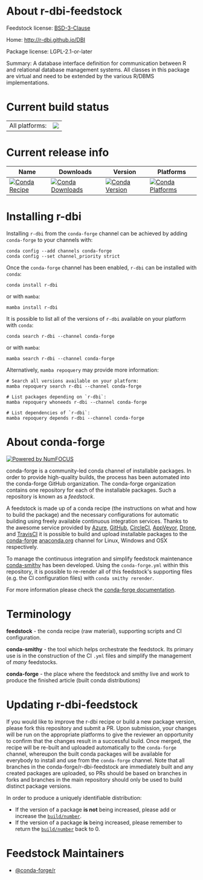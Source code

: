 About r-dbi-feedstock
=====================

Feedstock license: [BSD-3-Clause](https://github.com/conda-forge/r-dbi-feedstock/blob/main/LICENSE.txt)

Home: http://r-dbi.github.io/DBI

Package license: LGPL-2.1-or-later

Summary: A database interface definition for communication between R and relational database management systems.  All classes in this package are virtual and need to be extended by the various R/DBMS implementations.

Current build status
====================


<table><tr><td>All platforms:</td>
    <td>
      <a href="https://dev.azure.com/conda-forge/feedstock-builds/_build/latest?definitionId=1064&branchName=main">
        <img src="https://dev.azure.com/conda-forge/feedstock-builds/_apis/build/status/r-dbi-feedstock?branchName=main">
      </a>
    </td>
  </tr>
</table>

Current release info
====================

| Name | Downloads | Version | Platforms |
| --- | --- | --- | --- |
| [![Conda Recipe](https://img.shields.io/badge/recipe-r--dbi-green.svg)](https://anaconda.org/conda-forge/r-dbi) | [![Conda Downloads](https://img.shields.io/conda/dn/conda-forge/r-dbi.svg)](https://anaconda.org/conda-forge/r-dbi) | [![Conda Version](https://img.shields.io/conda/vn/conda-forge/r-dbi.svg)](https://anaconda.org/conda-forge/r-dbi) | [![Conda Platforms](https://img.shields.io/conda/pn/conda-forge/r-dbi.svg)](https://anaconda.org/conda-forge/r-dbi) |

Installing r-dbi
================

Installing `r-dbi` from the `conda-forge` channel can be achieved by adding `conda-forge` to your channels with:

```
conda config --add channels conda-forge
conda config --set channel_priority strict
```

Once the `conda-forge` channel has been enabled, `r-dbi` can be installed with `conda`:

```
conda install r-dbi
```

or with `mamba`:

```
mamba install r-dbi
```

It is possible to list all of the versions of `r-dbi` available on your platform with `conda`:

```
conda search r-dbi --channel conda-forge
```

or with `mamba`:

```
mamba search r-dbi --channel conda-forge
```

Alternatively, `mamba repoquery` may provide more information:

```
# Search all versions available on your platform:
mamba repoquery search r-dbi --channel conda-forge

# List packages depending on `r-dbi`:
mamba repoquery whoneeds r-dbi --channel conda-forge

# List dependencies of `r-dbi`:
mamba repoquery depends r-dbi --channel conda-forge
```


About conda-forge
=================

[![Powered by
NumFOCUS](https://img.shields.io/badge/powered%20by-NumFOCUS-orange.svg?style=flat&colorA=E1523D&colorB=007D8A)](https://numfocus.org)

conda-forge is a community-led conda channel of installable packages.
In order to provide high-quality builds, the process has been automated into the
conda-forge GitHub organization. The conda-forge organization contains one repository
for each of the installable packages. Such a repository is known as a *feedstock*.

A feedstock is made up of a conda recipe (the instructions on what and how to build
the package) and the necessary configurations for automatic building using freely
available continuous integration services. Thanks to the awesome service provided by
[Azure](https://azure.microsoft.com/en-us/services/devops/), [GitHub](https://github.com/),
[CircleCI](https://circleci.com/), [AppVeyor](https://www.appveyor.com/),
[Drone](https://cloud.drone.io/welcome), and [TravisCI](https://travis-ci.com/)
it is possible to build and upload installable packages to the
[conda-forge](https://anaconda.org/conda-forge) [anaconda.org](https://anaconda.org/)
channel for Linux, Windows and OSX respectively.

To manage the continuous integration and simplify feedstock maintenance
[conda-smithy](https://github.com/conda-forge/conda-smithy) has been developed.
Using the ``conda-forge.yml`` within this repository, it is possible to re-render all of
this feedstock's supporting files (e.g. the CI configuration files) with ``conda smithy rerender``.

For more information please check the [conda-forge documentation](https://conda-forge.org/docs/).

Terminology
===========

**feedstock** - the conda recipe (raw material), supporting scripts and CI configuration.

**conda-smithy** - the tool which helps orchestrate the feedstock.
                   Its primary use is in the construction of the CI ``.yml`` files
                   and simplify the management of *many* feedstocks.

**conda-forge** - the place where the feedstock and smithy live and work to
                  produce the finished article (built conda distributions)


Updating r-dbi-feedstock
========================

If you would like to improve the r-dbi recipe or build a new
package version, please fork this repository and submit a PR. Upon submission,
your changes will be run on the appropriate platforms to give the reviewer an
opportunity to confirm that the changes result in a successful build. Once
merged, the recipe will be re-built and uploaded automatically to the
`conda-forge` channel, whereupon the built conda packages will be available for
everybody to install and use from the `conda-forge` channel.
Note that all branches in the conda-forge/r-dbi-feedstock are
immediately built and any created packages are uploaded, so PRs should be based
on branches in forks and branches in the main repository should only be used to
build distinct package versions.

In order to produce a uniquely identifiable distribution:
 * If the version of a package **is not** being increased, please add or increase
   the [``build/number``](https://docs.conda.io/projects/conda-build/en/latest/resources/define-metadata.html#build-number-and-string).
 * If the version of a package **is** being increased, please remember to return
   the [``build/number``](https://docs.conda.io/projects/conda-build/en/latest/resources/define-metadata.html#build-number-and-string)
   back to 0.

Feedstock Maintainers
=====================

* [@conda-forge/r](https://github.com/conda-forge/r/)

